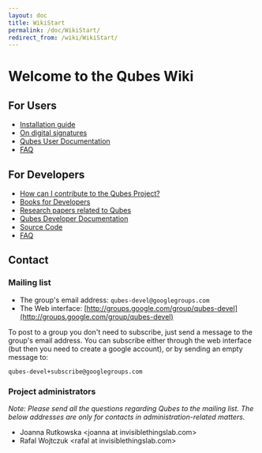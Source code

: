 ```yaml
---
layout: doc
title: WikiStart
permalink: /doc/WikiStart/
redirect_from: /wiki/WikiStart/
---
```


Welcome to the Qubes Wiki
=========================

For Users
---------

-   [Installation guide](/doc/InstallationGuide)
-   [On digital signatures](/doc/VerifyingSignatures)
-   [Qubes User Documentation](/doc/UserDoc)
-   [FAQ](/doc/UserFaq)

For Developers
--------------

-   [How can I contribute to the Qubes Project?](/doc/ContributingHowto)
-   [Books for Developers](/doc/DevelBooks)
-   [Research papers related to Qubes](/doc/QubesResearch)
-   [Qubes Developer Documentation](/doc/SystemDoc)
-   [Source Code](/doc/SourceCode)
-   [FAQ](/doc/DevelFaq)

Contact
-------

### Mailing list

-   The group's email address: `qubes-devel@googlegroups.com`
-   The Web interface: [http://groups.google.com/group/qubes-devel](http://groups.google.com/group/qubes-devel)

To post to a group you don't need to subscribe, just send a message to the group's email address. You can subscribe either through the web interface (but then you need to create a google account), or by sending an empty message to:

```
qubes-devel+subscribe@googlegroups.com
```

### Project administrators

*Note: Please send all the questions regarding Qubes to the mailing list. The below addresses are only for contacts in administration-related matters.*

-   Joanna Rutkowska \<joanna at invisiblethingslab.com\>
-   Rafal Wojtczuk \<rafal at invisiblethingslab.com\>

